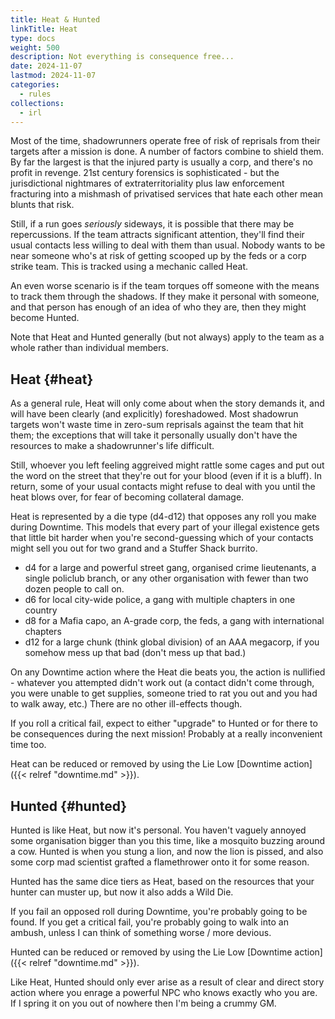 ```yaml
--- 
title: Heat & Hunted
linkTitle: Heat
type: docs     
weight: 500 
description: Not everything is consequence free...
date: 2024-11-07
lastmod: 2024-11-07 
categories:
  - rules
collections:
  - irl  
--- 
```


Most of the time, shadowrunners operate free of risk of reprisals from their targets after a mission is done. A number of factors combine to shield them. By far the largest is that the injured party is usually a corp, and there's no profit in revenge. 21st century forensics is sophisticated - but the jurisdictional nightmares of extraterritoriality plus law enforcement fracturing into a mishmash of privatised services that hate each other mean blunts that risk.   

Still, if a run goes *seriously* sideways, it is possible that there may be repercussions. If the team attracts significant attention, they'll find their usual contacts less willing to deal with them than usual. Nobody wants to be near someone who's at risk of getting scooped up by the feds or a corp strike team. This is tracked using a mechanic called Heat.

An even worse scenario is if the team torques off someone with the means to track them through the shadows. If they make it personal with someone, and that person has enough of an idea of who they are, then they might become Hunted. 

Note that Heat and Hunted generally (but not always) apply to the team as a whole rather than individual members. 

## Heat {#heat}

As a general rule, Heat will only come about when the story demands it, and will have been clearly (and explicitly) foreshadowed. Most shadowrun targets won't waste time in zero-sum reprisals against the team that hit them; the exceptions that will take it personally usually don't have the resources to make a shadowrunner's life difficult. 

Still, whoever you left feeling aggreived might rattle some cages and put out the word on the street that they're out for your blood (even if it is a bluff). In return, some of your usual contacts might refuse to deal with you until the heat blows over, for fear of becoming collateral damage.

Heat is represented by a die type (d4-d12) that opposes any roll you make during Downtime. This models that every part of your illegal existence gets that little bit harder when you're second-guessing which of your contacts might sell you out for two grand and a Stuffer Shack burrito. 

- d4 for a large and powerful street gang, organised crime lieutenants, a single policlub branch, or any other organisation with fewer than two dozen people to call on. 
- d6 for local city-wide police, a gang with multiple chapters in one country
- d8 for a Mafia capo, an A-grade corp, the feds, a gang with international chapters
- d12 for a large chunk (think global division) of an AAA megacorp, if you somehow mess up that bad (don't mess up that bad.)

On any Downtime action where the Heat die beats you, the action is nullified - whatever you attempted didn't work out (a contact didn't come through, you were unable to get supplies, someone tried to rat you out and you had to walk away, etc.) There are no other ill-effects though. 

If you roll a critical fail, expect to either "upgrade" to Hunted or for there to be consequences during the next mission! Probably at a really inconvenient time too.

Heat can be reduced or removed by using the Lie Low [Downtime action]({{< relref "downtime.md" >}}). 

## Hunted {#hunted}

Hunted is like Heat, but now it's personal. You haven't vaguely annoyed some organisation bigger than you this time, like a mosquito buzzing around a cow. Hunted is when you stung a lion, and now the lion is pissed, and also some corp mad scientist grafted a flamethrower onto it for some reason. 

Hunted has the same dice tiers as Heat, based on the resources that your hunter can muster up, but now it also adds a Wild Die. 

If you fail an opposed roll during Downtime, you're probably going to be found. If you get a critical fail, you're probably going to walk into an ambush, unless I can think of something worse / more devious. 

Hunted can be reduced or removed by using the Lie Low [Downtime action]({{< relref "downtime.md" >}}). 

Like Heat, Hunted should only ever arise as a result of clear and direct story action where you enrage a powerful NPC who knows exactly who you are. If I spring it on you out of nowhere then I'm being a crummy GM.
